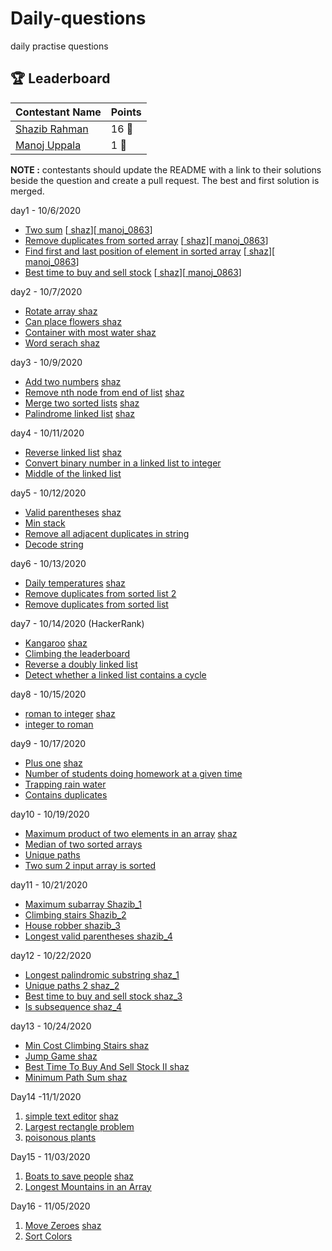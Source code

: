 # Daily-questions

daily practise questions

[//]: # "This section should only be updated by the owners of the organization."

## 🏆 Leaderboard

| Contestant Name                                | Points |
| ---------------------------------------------- | ------ |
| [Shazib Rahman](https://github.com/shazx06)    | 16 🏅  |
| [Manoj Uppala](https://github.com/manojuppala) | 1 🏅   |

**NOTE :** contestants should update the README with a link to their solutions beside the question and create a pull request. The best and first solution is merged.

day1 - 10/6/2020

- [Two sum](https://leetcode.com/problems/two-sum/) [[ shaz](https://github.com/shazx06/cp/blob/main/6oct/1.py)][[ manoj_0863](https://github.com/manojuppala/LeetCode-solutions/blob/main/Arrays/Easy/1.%20Two%20sum.java)]
- [Remove duplicates from sorted array](https://leetcode.com/problems/remove-duplicates-from-sorted-array/) [[ shaz](https://github.com/shazx06/cp/blob/main/6oct/2.py)][[ manoj_0863](https://github.com/manojuppala/LeetCode-solutions/blob/main/Arrays/Easy/26.%20Remove%20Duplicates%20from%20Sorted%20Array.java)]
- [Find first and last position of element in sorted array](https://leetcode.com/problems/find-first-and-last-position-of-element-in-sorted-array/) [[ shaz](https://github.com/shazx06/cp/blob/main/6oct/3.py)][[ manoj_0863](https://github.com/manojuppala/LeetCode-solutions/blob/main/Arrays/Medium/34.%20Find%20First%20and%20Last%20Position%20of%20Element%20in%20Sorted%20Array.java)]
- [Best time to buy and sell stock](https://leetcode.com/problems/best-time-to-buy-and-sell-stock/) [[ shaz](https://github.com/shazx06/cp/blob/main/6oct/4.py)][[ manoj_0863](https://github.com/manojuppala/LeetCode-solutions/blob/main/Arrays/Easy/121.%20Best%20Time%20to%20Buy%20and%20Sell%20Stock.java)]

day2 - 10/7/2020

- [Rotate array](https://leetcode.com/problems/rotate-array/)[ shaz](https://github.com/shazx06/cp/blob/main/7oct/1.py)
- [Can place flowers](https://leetcode.com/problems/can-place-flowers/)[ shaz](https://github.com/shazx06/cp/blob/main/7oct/2.py)
- [Container with most water](https://leetcode.com/problems/container-with-most-water/)[ shaz](https://github.com/shazx06/cp/blob/main/7oct/3.py)
- [Word serach](https://leetcode.com/problems/word-search/)[ shaz](https://github.com/shazx06/cp/blob/main/7oct/4.py)

day3 - 10/9/2020

- [Add two numbers](https://leetcode.com/problems/add-two-numbers/) [shaz](https://github.com/shazx06/cp/blob/main/9oct/1.py)
- [Remove nth node from end of list](https://leetcode.com/problems/remove-nth-node-from-end-of-list/) [shaz](https://github.com/shazx06/cp/blob/main/9oct/2.py)
- [Merge two sorted lists](https://leetcode.com/problems/merge-two-sorted-lists/) [shaz](https://github.com/shazx06/cp/blob/main/9oct/3.py)
- [Palindrome linked list](https://leetcode.com/problems/palindrome-linked-list/) [shaz](https://github.com/shazx06/cp/blob/main/9oct/4.py)

day4 - 10/11/2020

- [Reverse linked list](https://leetcode.com/problems/reverse-linked-list/) [shaz](https://github.com/shazx06/cp/blob/main/11oct/README.md)
- [Convert binary number in a linked list to integer](https://leetcode.com/problems/convert-binary-number-in-a-linked-list-to-integer/)
- [Middle of the linked list](https://leetcode.com/problems/middle-of-the-linked-list/)

day5 - 10/12/2020

- [Valid parentheses](https://leetcode.com/problems/valid-parentheses/) [shaz](https://github.com/shazx06/cp/blob/main/12oct/README.md)
- [Min stack](https://leetcode.com/problems/min-stack/)
- [Remove all adjacent duplicates in string](https://leetcode.com/problems/remove-all-adjacent-duplicates-in-string/)
- [Decode string](https://leetcode.com/problems/decode-string/)

day6 - 10/13/2020

- [Daily temperatures](https://leetcode.com/problems/daily-temperatures/) [shaz](https://github.com/shazx06/cp/blob/main/13oct/README.md)
- [Remove duplicates from sorted list 2](https://leetcode.com/problems/remove-duplicates-from-sorted-list-ii/)
- [Remove duplicates from sorted list](https://leetcode.com/problems/remove-duplicates-from-sorted-list/)

day7 - 10/14/2020 (HackerRank)

- [Kangaroo](https://www.hackerrank.com/challenges/kangaroo/problem) [shaz](https://github.com/shazx06/cp/blob/main/14oct/README.md)
- [Climbing the leaderboard](https://www.hackerrank.com/challenges/climbing-the-leaderboard/problem)
- [Reverse a doubly linked list](https://www.hackerrank.com/challenges/reverse-a-doubly-linked-list/problem)
- [Detect whether a linked list contains a cycle](https://www.hackerrank.com/challenges/detect-whether-a-linked-list-contains-a-cycle/problem)

day8 - 10/15/2020

- [roman to integer](https://leetcode.com/problems/roman-to-integer/) [shaz](https://github.com/shazx06/cp/edit/main/15oct/README.md)
- [integer to roman](https://leetcode.com/problems/integer-to-roman/description/)

day9 - 10/17/2020

- [Plus one](https://leetcode.com/problems/plus-one/) [shaz](https://github.com/shazx06/cp/blob/main/17oct/README.md)
- [Number of students doing homework at a given time](https://leetcode.com/problems/number-of-students-doing-homework-at-a-given-time/)
- [Trapping rain water](https://leetcode.com/problems/trapping-rain-water)
- [Contains duplicates](https://leetcode.com/problems/contains-duplicate)

day10 - 10/19/2020

- [Maximum product of two elements in an array](https://leetcode.com/problems/maximum-product-of-two-elements-in-an-array) [shaz](https://github.com/shazx06/cp/blob/main/19oct/README.md)
- [Median of two sorted arrays](https://leetcode.com/problems/median-of-two-sorted-arrays/)
- [Unique paths](https://leetcode.com/problems/unique-paths/)
- [Two sum 2 input array is sorted](https://leetcode.com/problems/two-sum-ii-input-array-is-sorted/)

day11 - 10/21/2020

- [Maximum subarray](https://leetcode.com/problems/maximum-subarray/)[ Shazib_1](https://github.com/shazx06/cp/blob/main/21oct/1.py)
- [Climbing stairs](https://leetcode.com/problems/climbing-stairs/)[ Shazib_2](https://github.com/shazx06/cp/blob/main/21oct/2.py)
- [House robber](https://leetcode.com/problems/house-robber/)[ shazib_3](https://github.com/shazx06/cp/blob/main/21oct/3.py)
- [Longest valid parentheses](https://leetcode.com/problems/longest-valid-parentheses/)[ shazib_4](https://github.com/shazx06/cp/blob/main/21oct/4.py)

day12 - 10/22/2020

- [Longest palindromic substring](https://leetcode.com/problems/longest-palindromic-substring/)[ shaz_1](https://github.com/shazx06/cp/blob/main/22oct/1.py)
- [Unique paths 2](https://leetcode.com/problems/unique-paths-ii/)[ shaz_2](https://github.com/shazx06/cp/blob/main/22oct/2.py)
- [Best time to buy and sell stock](https://leetcode.com/problems/best-time-to-buy-and-sell-stock/)[ shaz_3](https://github.com/shazx06/cp/blob/main/22oct/3.py)
- [Is subsequence](https://leetcode.com/problems/is-subsequence/)[ shaz_4](https://github.com/shazx06/cp/blob/main/22oct/4.py)

day13 - 10/24/2020

- [Min Cost Climbing Stairs](https://leetcode.com/problems/min-cost-climbing-stairs/description/)[ shaz](https://github.com/shazx06/cp/blob/main/24oct/1_min_cost_climbing_stairs.py)
- [Jump Game](https://leetcode.com/problems/jump-game/submissions/1)[ shaz](https://github.com/shazx06/cp/blob/main/24oct/2_jump_game.py)
- [Best Time To Buy And Sell Stock II](https://leetcode.com/problems/best-time-to-buy-and-sell-stock-ii/)[ shaz](https://github.com/shazx06/cp/blob/main/24oct/3_buy_sell_stock_2.py)
- [Minimum Path Sum](https://leetcode.com/problems/minimum-path-sum/)[ shaz](https://github.com/shazx06/cp/blob/main/24oct/4_minimun_path_sum.py)

Day14 -11/1/2020

1. [simple text editor](https://www.hackerrank.com/challenges/simple-text-editor/problem) [shaz](https://github.com/shazx06/cp/tree/main/1nov)
2. [Largest rectangle problem](https://www.hackerrank.com/challenges/largest-rectangle/problem)
3. [poisonous plants](https://www.hackerrank.com/challenges/poisonous-plants/problem)

Day15 - 11/03/2020

1. [Boats to save people](https://leetcode.com/problems/boats-to-save-people/) [shaz](https://github.com/shazx06/cp/tree/main/Nov3)
2. [Longest Mountains in an Array](https://leetcode.com/problems/longest-mountain-in-array/)

Day16 - 11/05/2020

1. [Move Zeroes](https://leetcode.com/problems/move-zeroes/) [shaz](https://github.com/shazx06/cp/tree/main/Nov5)
2. [Sort Colors](https://leetcode.com/problems/sort-colors/submissions/)
